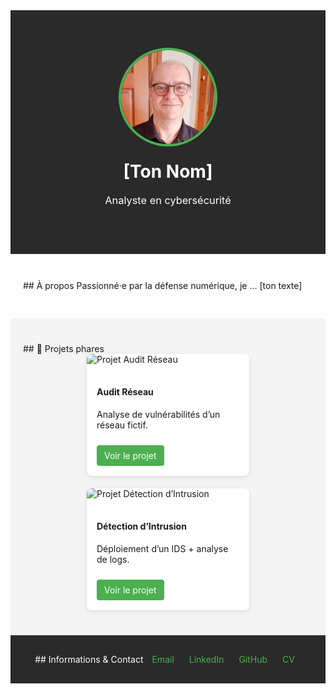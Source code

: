 <!-- HERO section -->
<div style="text-align: center; background-color: #2a2a2a; padding: 60px 20px; color: white;">
  <img src="assets/profilepic.jpg" alt="Photo de [Ton Nom]" width="150" style="border-radius: 50%; border: 4px solid #4caf50;">
  <h1 style="margin-top: 20px;">[Ton Nom]</h1>
  <h3 style="margin-top: 5px; font-weight: normal;">Analyste en cybersécurité</h3>
</div>

<!-- About Me section -->
<div style="padding: 40px 20px; max-width: 800px; margin: auto; line-height: 1.6;">
  ## À propos  
  Passionné·e par la défense numérique, je … [ton texte]
</div>

<!-- Projects section -->
<div style="background-color: #f4f4f4; padding: 40px 20px;">
  ## 🧩 Projets phares  
  <div style="display: flex; flex-wrap: wrap; justify-content: center; gap: 20px;">
    <!-- carte projet 1 -->
    <div style="width: 260px; background-color: white; border-radius: 8px; box-shadow: 0 2px 6px rgba(0,0,0,0.1); overflow: hidden;">
      <img src="assets/project1.png" alt="Projet Audit Réseau" style="width:100%; height:auto;">
      <div style="padding: 16px;">
        <h4>Audit Réseau</h4>
        <p>Analyse de vulnérabilités d’un réseau fictif.</p>
        <a href="projects/projet-audit-réseau/README.md" style="display:inline-block; margin-top:10px; padding:8px 12px; background-color:#4caf50; color:white; text-decoration:none; border-radius:4px;">Voir le projet</a>
      </div>
    </div>
    <!-- autre carte projet 2 -->
    <div style="width: 260px; background-color: white; border-radius: 8px; box-shadow: 0 2px 6px rgba(0,0,0,0.1); overflow: hidden;">
      <img src="assets/project2.png" alt="Projet Détection d’Intrusion" style="width:100%; height:auto;">
      <div style="padding: 16px;">
        <h4>Détection d’Intrusion</h4>
        <p>Déploiement d’un IDS + analyse de logs.</p>
        <a href="projects/projet-detection/README.md" style="display:inline-block; margin-top:10px; padding:8px 12px; background-color:#4caf50; color:white; text-decoration:none; border-radius:4px;">Voir le projet</a>
      </div>
    </div>
    <!-- ajoute autant de cartes que nécessaire -->
  </div>
</div>

<!-- Information Links section -->
<div style="text-align: center; background-color: #2a2a2a; color: white; padding: 30px 20px;">
  ## Informations & Contact  
  <a href="mailto:ton@email.com" style="color:#4caf50; text-decoration:none; margin: 0 10px;">Email</a>  
  <a href="https://linkedin.com/in/tonprofil" style="color:#4caf50; text-decoration:none; margin: 0 10px;">LinkedIn</a>  
  <a href="https://github.com/tonprofile" style="color:#4caf50; text-decoration:none; margin: 0 10px;">GitHub</a>  
  <a href="assets/ton-CV.pdf" style="color:#4caf50; text-decoration:none; margin: 0 10px;">CV</a>  
</div>
